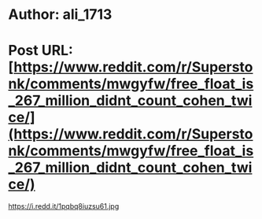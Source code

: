 # Author: ali_1713
# Post URL: [https://www.reddit.com/r/Superstonk/comments/mwgyfw/free_float_is_267_million_didnt_count_cohen_twice/](https://www.reddit.com/r/Superstonk/comments/mwgyfw/free_float_is_267_million_didnt_count_cohen_twice/)


https://i.redd.it/1pqbq8iuzsu61.jpg